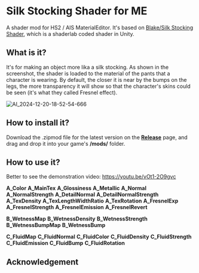 # Silk Stocking Shader for ME
A shader mod for HS2 / AIS MaterialEditor. It's based on [Blake/Silk Stocking Shader](https://github.com/Blatke/Silk-Stocking-Shader), which is a shaderlab coded shader in Unity.

## What is it?
It's for making an object more lika a silk stocking. As shown in the screenshot, the shader is loaded to the material of the pants that a character is wearing. By default, the closer it is near by the bumps on the legs, the more transparency it will show so that the character's skins could be seen (it's what they called Fresnel effect).

![AI_2024-12-20-18-52-54-666](https://github.com/user-attachments/assets/fdee0098-611b-4d87-b249-45d2e11b1222)

## How to install it?
Download the .zipmod file for the latest version on the **[Release](https://github.com/Blatke/Silk-Stocking-Shader-for-ME/releases)** page, and drag and drop it into your game's **/mods/** folder.

## How to use it?
Better to see the demonstration video: https://youtu.be/vOt1-2O9gvc

**A_Color**
**A_MainTex**
**A_Glossiness**
**A_Metallic**
**A_Normal**
**A_NormalStrength**
**A_DetailNormal**
**A_DetailNormalStrength**
**A_TexDensity**
**A_TexLengthWidthRatio**
**A_TexRotation**
**A_FresnelExp**
**A_FresnelStrength**
**A_FresnelEmission**
**A_FresnelRevert**


**B_WetnessMap**
**B_WetnessDensity**
**B_WetnessStrength**
**B_WetnessBumpMap**
**B_WetnessBump**


**C_FluidMap**
**C_FluidNormal**
**C_FluidColor**
**C_FluidDensity**
**C_FluidStrength**
**C_FluidEmission**
**C_FluidBump**
**C_FluidRotation**

## Acknowledgement
